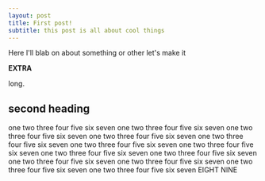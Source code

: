 ```yaml
---
layout: post
title: First post!
subtitle: this post is all about cool things
---
```


Here I'll blab on about something or other let's make it

**EXTRA**

long.  

## second heading

one two three four five six seven one two three four five six seven one two three four five six seven one two three four five six seven one two three four five six seven one two three four five six seven one two three four five six seven one two three four five six seven one two three four five six seven one two three four five six seven one two three four five six seven one two three four five six seven one two three four five six seven EIGHT NINE